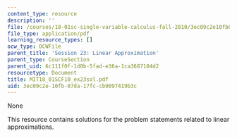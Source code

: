 ```yaml
---
content_type: resource
description: ''
file: /courses/18-01sc-single-variable-calculus-fall-2010/3ec09c2e10fb07da17fccb0097419b3c_MIT18_01SCF10_ex23sol.pdf
file_type: application/pdf
learning_resource_types: []
ocw_type: OCWFile
parent_title: 'Session 23: Linear Approximation'
parent_type: CourseSection
parent_uid: 6c111f0f-1d0b-5fad-e36a-1ca3687104d2
resourcetype: Document
title: MIT18_01SCF10_ex23sol.pdf
uid: 3ec09c2e-10fb-07da-17fc-cb0097419b3c
---
```

None

This resource contains solutions for the problem statements related to linear approximations.